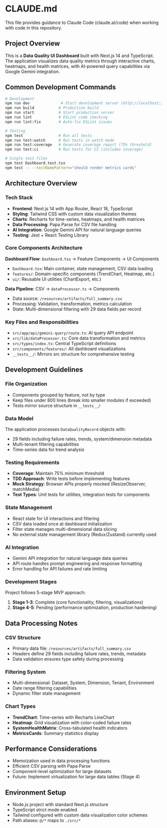 # CLAUDE.md

This file provides guidance to Claude Code (claude.ai/code) when working with code in this repository.

## Project Overview

This is a **Data Quality UI Dashboard** built with Next.js 14 and TypeScript. The application visualizes data quality metrics through interactive charts, heatmaps, and health matrices, with AI-powered query capabilities via Google Gemini integration.

## Common Development Commands

```bash
# Development
npm run dev              # Start development server (http://localhost:3000)
npm run build           # Production build
npm run start           # Start production server
npm run lint            # ESLint code checking
npm run lint:fix        # Auto-fix ESLint issues

# Testing
npm test                # Run all tests
npm run test:watch      # Run tests in watch mode
npm run test:coverage   # Generate coverage report (75% threshold)
npm run test:ci         # Run tests for CI (includes coverage)

# Single test files
npm test Dashboard.test.tsx
npm test -- --testNamePattern="should render metrics cards"
```

## Architecture Overview

### Tech Stack
- **Frontend**: Next.js 14 with App Router, React 18, TypeScript
- **Styling**: Tailwind CSS with custom data visualization themes
- **Charts**: Recharts for time-series, heatmaps, and health matrices
- **Data Processing**: Papa Parse for CSV file handling
- **AI Integration**: Google Gemini API for natural language queries
- **Testing**: Jest + React Testing Library

### Core Components Architecture

**Dashboard Flow**: `Dashboard.tsx` → Feature Components → UI Components
- `Dashboard.tsx`: Main container, state management, CSV data loading
- `features/`: Domain-specific components (TrendChart, Heatmap, etc.)
- `ui/`: Reusable UI utilities (ChartExport, etc.)

**Data Pipeline**: CSV → `dataProcessor.ts` → Components
- Data source: `/resources/artifacts/full_summary.csv`
- Processing: Validation, transformation, metrics calculation
- State: Multi-dimensional filtering with 29 data fields per record

### Key Files and Responsibilities

- `src/app/api/gemini-query/route.ts`: AI query API endpoint
- `src/lib/dataProcessor.ts`: Core data transformation and metrics
- `src/types/index.ts`: Central TypeScript definitions
- `src/components/features/`: All dashboard visualizations
- `__tests__/`: Mirrors src structure for comprehensive testing

## Development Guidelines

### File Organization
- Components grouped by feature, not by type
- Keep files under 800 lines (break into smaller modules if exceeded)
- Tests mirror source structure in `__tests__/`

### Data Model
The application processes `DataQualityRecord` objects with:
- 29 fields including failure rates, trends, system/dimension metadata
- Multi-tenant filtering capabilities
- Time-series data for trend analysis

### Testing Requirements
- **Coverage**: Maintain 75% minimum threshold
- **TDD Approach**: Write tests before implementing features
- **Mock Strategy**: Browser APIs properly mocked (ResizeObserver, matchMedia)
- **Test Types**: Unit tests for utilities, integration tests for components

### State Management
- React state for UI interactions and filtering
- CSV data loaded once at dashboard initialization
- Filter state manages multi-dimensional data slicing
- No external state management library (Redux/Zustand) currently used

### AI Integration
- Gemini API integration for natural language data queries
- API route handles prompt engineering and response formatting
- Error handling for API failures and rate limiting

### Development Stages
Project follows 5-stage MVP approach:
1. **Stage 1-3**: Complete (core functionality, filtering, visualizations)
2. **Stage 4-5**: Pending (performance optimization, production hardening)

## Data Processing Notes

### CSV Structure
- Primary data file: `/resources/artifacts/full_summary.csv`
- Headers define 29 fields including failure rates, trends, metadata
- Data validation ensures type safety during processing

### Filtering System
- Multi-dimensional: Dataset, System, Dimension, Tenant, Environment
- Date range filtering capabilities
- Dynamic filter state management

### Chart Types
- **TrendChart**: Time-series with Recharts LineChart
- **Heatmap**: Grid visualization with color-coded failure rates  
- **SystemHealthMatrix**: Cross-tabulated health indicators
- **MetricsCards**: Summary statistics display

## Performance Considerations

- Memoization used in data processing functions
- Efficient CSV parsing with Papa Parse
- Component-level optimization for large datasets
- Future: Implement virtualization for large data tables (Stage 4)

## Environment Setup

- Node.js project with standard Next.js structure
- TypeScript strict mode enabled
- Tailwind configured with custom data visualization color schemes
- Path aliases: `@/*` maps to `./src/*`